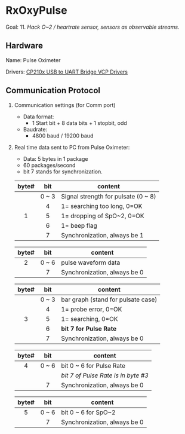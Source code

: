 RxOxyPulse
=========

Goal: 11. *Hack O~2 / heartrate sensor, sensors as observable streams.*

Hardware
-------------

Name: Pulse Oximeter

Drivers: [CP210x USB to UART Bridge VCP Drivers](http://www.silabs.com/products/mcu/pages/usbtouartbridgevcpdrivers.aspx)

Communication Protocol
---------------------------------
1. Communication settings (for Comm port)
	- Data format:
		- 1 Start bit + 8 data bits + 1 stopbit, odd
	- Baudrate:
		- 4800 baud / 19200 baud	 	 
2. Real time data sent to PC from Pulse Oximeter:
	- Data: 5 bytes in 1 package
	- 60 packages/second
	- bit 7 stands for synchronization.

	|byte#	|bit   	|content				|
	|:-----:|:-----:|---------------------------------------|
	|	|0 ~ 3 	|Signal strength for pulsate (0 ~ 8)	|
	|	|4	|1= searching too long, 0=OK		|
	|1	|5	|1= dropping of SpO~2, 0=OK		|
	|	|6	|1= beep flag				|
	|	|7	|Synchronization, always be 1		|

	|byte#	|bit	|content				|
	|:-----:|:-----:|---------------------------------------|
	|2	|0 ~ 6	|pulse waveform data			|
	|	|7	|Synchronization, always be 0		|

	|byte#	|bit	|content				|
	|:-----:|:-----:|---------------------------------------|
	|	|0 ~ 3	|bar graph (stand for pulsate case)	|
	|	|4	|1= probe error, 0=OK			|
	|3	|5	|1= searching, 0=OK			|
	|	|6	|**bit 7 for Pulse Rate**		|
	|	|7	|Synchronization, always be 0		|

	|byte#	|bit	|content				|
	|:-----:|:-----:|---------------------------------------|
	|4	|0 ~ 6	|bit 0 ~ 6 for Pulse Rate		|
	|	|	|*bit 7 of Pulse Rate is in byte #3*	|
	|	|7	|Synchronization, always be 0		|

	|byte#	|bit	|content				|
	|:-----:|:-----:|---------------------------------------|
	|5	|0 ~ 6	|bit 0 ~ 6 for SpO~2			|
	|	|7	|Synchronization, always be 0		|



